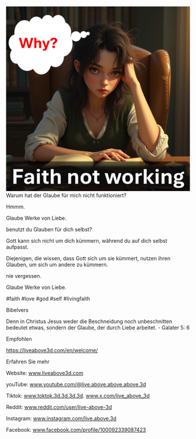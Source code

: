 ![Video cover image](../Slide1.jpeg)
Warum hat der Glaube für mich nicht funktioniert?

Hmmm.

Glaube Werke von Liebe.

benutzt du Glauben für dich selbst?

Gott kann sich nicht um dich kümmern, während du auf dich selbst aufpasst.

Diejenigen, die wissen, dass Gott sich um sie kümmert, nutzen ihren Glauben, um sich um andere zu kümmern.

nie vergessen.

Glaube Werke von Liebe.

#faith #love #god #self #livingfaith


Bibelvers

Denn in Christus Jesus weder die Beschneidung noch unbeschnitten bedeutet etwas, sondern der Glaube, der durch Liebe arbeitet. - Galater 5: 6


Empfohlen

https://liveabove3d.com/en/welcome/


Erfahren Sie mehr

Website: www.liveabove3d.com

youTube: www.youtube.com/@live.above.above.above.3d

Tiktok: www.toktok.3d.3d.3d.3d. www.x.com/live_above_3d

Reddit: www.reddit.com/user/live-above-3d

Instagram: www.instagram.com/live.above.3d

Facebook: www.facebook.com/profile/100092339087423
